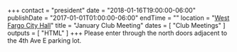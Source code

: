 +++
contact = "president"
date = "2018-01-16T19:00:00-06:00"
publishDate = "2017-01-01T01:00:00-06:00"
endTime = ""
location = "[West Fargo City Hall](/places/west-fargo-city-hall/)"
title = "January Club Meeting"
dates = [ "Club Meetings" ]
outputs = [ "HTML" ]
+++
Please enter through the north
doors adjacent to the 4th Ave E parking lot.

